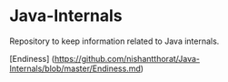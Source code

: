 # Java-Internals
Repository to keep information related to Java internals.

[Endiness] (https://github.com/nishantthorat/Java-Internals/blob/master/Endiness.md)
